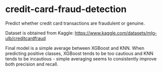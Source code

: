 # credit-card-fraud-detection
Predict whether credit card transactions are fraudulent or genuine.

Dataset is obtained from Kaggle: https://www.kaggle.com/datasets/mlg-ulb/creditcardfraud

Final model is a simple average between XGBoost and KNN. When predicting positive classes, XGBoost tends to be too cautious and KNN tends to be incautious - simple averaging seems to consistently improve both precision and recall.
